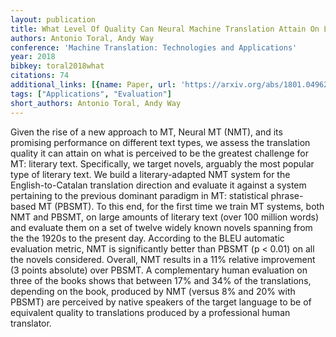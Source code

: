 ```yaml
---
layout: publication
title: What Level Of Quality Can Neural Machine Translation Attain On Literary Text?
authors: Antonio Toral, Andy Way
conference: 'Machine Translation: Technologies and Applications'
year: 2018
bibkey: toral2018what
citations: 74
additional_links: [{name: Paper, url: 'https://arxiv.org/abs/1801.04962'}]
tags: ["Applications", "Evaluation"]
short_authors: Antonio Toral, Andy Way
---
```

Given the rise of a new approach to MT, Neural MT (NMT), and its promising
performance on different text types, we assess the translation quality it can
attain on what is perceived to be the greatest challenge for MT: literary text.
Specifically, we target novels, arguably the most popular type of literary
text. We build a literary-adapted NMT system for the English-to-Catalan
translation direction and evaluate it against a system pertaining to the
previous dominant paradigm in MT: statistical phrase-based MT (PBSMT). To this
end, for the first time we train MT systems, both NMT and PBSMT, on large
amounts of literary text (over 100 million words) and evaluate them on a set of
twelve widely known novels spanning from the the 1920s to the present day.
According to the BLEU automatic evaluation metric, NMT is significantly better
than PBSMT (p < 0.01) on all the novels considered. Overall, NMT results in a
11% relative improvement (3 points absolute) over PBSMT. A complementary human
evaluation on three of the books shows that between 17% and 34% of the
translations, depending on the book, produced by NMT (versus 8% and 20% with
PBSMT) are perceived by native speakers of the target language to be of
equivalent quality to translations produced by a professional human translator.